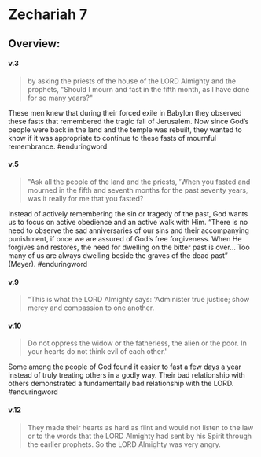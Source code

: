 # Zechariah 7

## Overview:


#### v.3
>by asking the priests of the house of the LORD Almighty and the prophets, "Should I mourn and fast in the fifth month, as I have done for so many years?"

These men knew that during their forced exile in Babylon they observed these fasts that remembered the tragic fall of Jerusalem. Now since God’s people were back in the land and the temple was rebuilt, they wanted to know if it was appropriate to continue to these fasts of mournful remembrance.
#enduringword 

#### v.5
>"Ask all the people of the land and the priests, 'When you fasted and mourned in the fifth and seventh months for the past seventy years, was it really for me that you fasted?

Instead of actively remembering the sin or tragedy of the past, God wants us to focus on active obedience and an active walk with Him. “There is no need to observe the sad anniversaries of our sins and their accompanying punishment, if once we are assured of God’s free forgiveness. When He forgives and restores, the need for dwelling on the bitter past is over… Too many of us are always dwelling beside the graves of the dead past” (Meyer).
#enduringword 

#### v.9
>"This is what the LORD Almighty says: 'Administer true justice; show mercy and compassion to one another.

#### v.10
>Do not oppress the widow or the fatherless, the alien or the poor. In your hearts do not think evil of each other.'

Some among the people of God found it easier to fast a few days a year instead of truly treating others in a godly way. Their bad relationship with others demonstrated a fundamentally bad relationship with the LORD.
#enduringword 

#### v.12
>They made their hearts as hard as flint and would not listen to the law or to the words that the LORD Almighty had sent by his Spirit through the earlier prophets. So the LORD Almighty was very angry.



